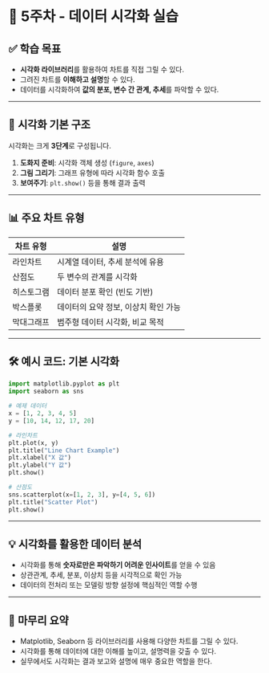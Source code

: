 # 🧪 5주차 - 데이터 시각화 실습

## ✅ 학습 목표

- **시각화 라이브러리**를 활용하여 차트를 직접 그릴 수 있다.
- 그려진 차트를 **이해하고 설명**할 수 있다.
- 데이터를 시각화하여 **값의 분포, 변수 간 관계, 추세**를 파악할 수 있다.

---

## 🎨 시각화 기본 구조

시각화는 크게 **3단계**로 구성됩니다.

1. **도화지 준비**: 시각화 객체 생성 (`figure`, `axes`)
2. **그림 그리기**: 그래프 유형에 따라 시각화 함수 호출
3. **보여주기**: `plt.show()` 등을 통해 결과 출력

---

## 📊 주요 차트 유형

| 차트 유형  | 설명                                 |
| ---------- | ------------------------------------ |
| 라인차트   | 시계열 데이터, 추세 분석에 유용      |
| 산점도     | 두 변수의 관계를 시각화              |
| 히스토그램 | 데이터 분포 확인 (빈도 기반)         |
| 박스플롯   | 데이터의 요약 정보, 이상치 확인 가능 |
| 막대그래프 | 범주형 데이터 시각화, 비교 목적      |

---

## 🛠️ 예시 코드: 기본 시각화

```python
import matplotlib.pyplot as plt
import seaborn as sns

# 예제 데이터
x = [1, 2, 3, 4, 5]
y = [10, 14, 12, 17, 20]

# 라인차트
plt.plot(x, y)
plt.title("Line Chart Example")
plt.xlabel("X 값")
plt.ylabel("Y 값")
plt.show()
```

```python
# 산점도
sns.scatterplot(x=[1, 2, 3], y=[4, 5, 6])
plt.title("Scatter Plot")
plt.show()
```

---

## 💡 시각화를 활용한 데이터 분석

- 시각화를 통해 **숫자로만은 파악하기 어려운 인사이트**를 얻을 수 있음
- 상관관계, 추세, 분포, 이상치 등을 시각적으로 확인 가능
- 데이터의 전처리 또는 모델링 방향 설정에 핵심적인 역할 수행

---

## 📝 마무리 요약

- Matplotlib, Seaborn 등 라이브러리를 사용해 다양한 차트를 그릴 수 있다.
- 시각화를 통해 데이터에 대한 이해를 높이고, 설명력을 갖출 수 있다.
- 실무에서도 시각화는 결과 보고와 설명에 매우 중요한 역할을 한다.
